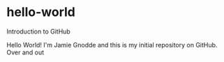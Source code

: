 # hello-world
Introduction to GitHub

Hello World! I'm Jamie Gnodde and this is my initial repository on GitHub.
Over and out
